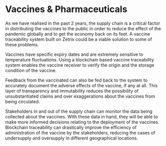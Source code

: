 # Vaccines & Pharmaceuticals

As we have realised in the past 2 years, the supply chain is a critical factor in distributing the vaccines to the public in order to reduce the effect of the pandemic globally and to get the economy back on its feet. A vaccine traceability system built on Zetrix could be a viable solution to some of these problems.

Vaccines have specific expiry dates and are extremely sensitive to temperature fluctuations. Using a blockchain based vaccine traceability system enables the vaccine receiver to verify the origin and the storage condition of the vaccine.

Feedback from the vaccinated can also be fed back to the system to accurately document the adverse effects of the vaccine, if any at all. This layer of transparency and immutability reduces the possibility of unsubstantiated claims and over exaggerations about the vaccines from being circulated.

Stakeholders in and out of the supply chain can monitor the data being collected about the vaccines. With these data in hand, they will be able to make more informed decisions relating to the deployment of the vaccines. Blockchain traceability can drastically improve the efficiency of administration of the vaccine by the stakeholders, reducing the cases of undersupply and oversupply in different geographical locations.

<figure><img src="https://lh4.googleusercontent.com/VF6lOnM_V3AQYCg8t96TbxCqPKH7i1JOTHqg5hDYJAbjTaahHmeO9IIjC0lHZIQ0pab9hZUirAr3Wke0p9HEdTwFG6j1YryvVYQ7Pj3TQY6rxVy4DLn3yPinX-xS2rl6wryfPhSL5pmzGrtBII_6Gh2qSxinC-FBcdE7YSHvIUxMfeE_bH1SVByFSsc2mO1AgmyLqA" alt=""><figcaption></figcaption></figure>
